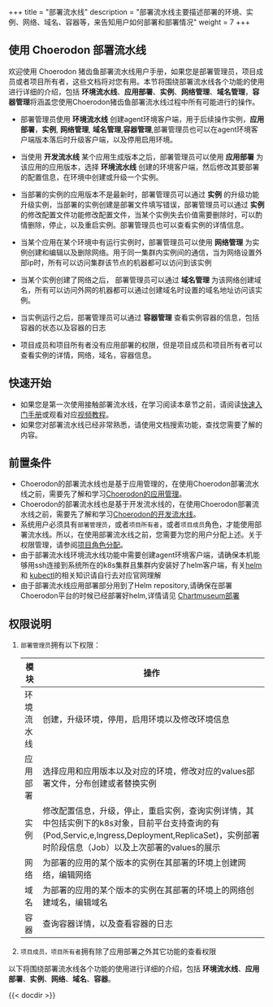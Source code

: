 ﻿+++
title = "部署流水线"
description = "部署流水线主要描述部署的环境、实例、网络、域名、容器等，来告知用户如何部署和部署情况"
weight = 7
+++

## 使用 Choerodon 部署流水线

欢迎使用 Choerodon 猪齿鱼部署流水线用户手册，如果您是部署管理员，项目成员或者项目所有者，这些文档将对您有用。本节将围绕部署流水线各个功能的使用进行详细的介绍，包括 **环境流水线**、**应用部署**、**实例**、**网络管理**、**域名管理**，**容器管理**将涵盖您使用Choerodon猪齿鱼部署流水线过程中所有可能进行的操作。

- 部署管理员使用 **环境流水线** 创建agent环境客户端，用于后续操作实例，**应用部署**，**实例**, **网络管理**, **域名管理**,**容器管理**,部署管理员也可以在agent环境客户端版本落后时升级客户端，以及停用启用环境。

- 当使用 **开发流水线** 某个应用生成版本之后，部署管理员可以使用 **应用部署** 为该应用的应用版本，选择 **环境流水线** 创建的环境客户端，然后修改其要部署的配置信息，在环境中创建或升级一个实例。

- 当部署的实例的应用版本不是最新时，部署管理员可以通过 **实例** 的升级功能升级实例，当部署的实例创建是部署文件填写错误，部署管理员可以通过 **实例** 的修改配置文件功能修改配置文件，当某个实例失去价值需要删除时，可以酌情删除，停止，以及重启实例。部署管理员也可以查看实例的详情信息。

- 当某个应用在某个环境中有运行实例时，部署管理员可以使用 **网络管理** 为实例创建和编辑以及删除网络。用于同一集群内实例间的通信，当为网络设置外部ip时，所有可以访问集群该节点的机器都可以访问到该实例

- 当某个实例创建了网络之后， 部署管理员可以通过 **域名管理** 为该网络创建域名，所有可以访问外网的机器都可以通过创建域名时设置的域名地址访问该实例。

- 当实例运行之后，部署管理员可以通过 **容器管理** 查看实例容器的信息，包括容器的状态以及容器的日志

- 项目成员和项目所有者没有应用部署的权限，但是项目成员和项目所有者可以查看实例的详情，网络，域名，容器信息。

## 快速开始

 - 如果您是第一次使用接触部署流水线，在学习阅读本章节之前，请阅读[快速入门手册](../../quick-start/agile/)或观看对应[视频教程](../../quick-start/video-tutorial/)。
 - 如果您对部署流水线已经非常熟悉，请使用文档搜索功能，查找您需要了解的内容。

## 前置条件

 - Choerodon的部署流水线也是基于应用管理的，在使用Choerodon部署流水线之前，需要先了解和学习[Choerodon的应用管理](../application-management)。
 - Choerodon的部署流水线也是基于开发流水线的，在使用Choerodon部署流水线之前，需要先了解和学习[Choerodon的开发流水线](../development-pipeline)。
 - 系统用户必须具有`部署管理员`，或者`项目所有者`，或者`项目成员`角色，才能使用部署流水线。所以，在使用部署流水线之前，您需要为您的用户分配上述。关于权限管理，请参阅[项目角色分配](.././system-configuration/project/role-assignment/)。
 - 由于部署流水线环境流水线功能中需要创建agent环境客户端，请确保本机能够用ssh连接到系统所在的k8s集群且集群内安装好了helm客户端，有关[helm](https://docs.helm.sh/)和 [kubectl](https://kubernetes.io/docs/reference/kubectl/overview/)的相关知识请自行去对应官网理解
 - 由于部署流水线应用部署部分用到了Helm repository,请确保在部署Choerodon平台的时候已经部署好helm,详情请见 [Chartmuseum部署](../../installation-configuration/steps/parts/base/chartmuseum)

## 权限说明
1. `部署管理员`拥有以下权限：

    模块|操作
    |---|---|
    环境流水线|创建，升级环境，停用，启用环境以及修改环境信息
    应用部署|选择应用和应用版本以及对应的环境，修改对应的values部署文件，分布创建或者替换实例
    实例|修改配置信息，升级，停止，重启实例，查询实例详情，其中包括实例下的k8s对象，目前平台支持查询的有(Pod,Servic,e,Ingress,Deployment,ReplicaSet)，实例部署时阶段信息（Job）以及上次部署的values的展示
    网络|为部署的应用的某个版本的实例在其部署的环境上创建网络，编辑网络
    域名|为部署的应用的某个版本的实例在其部署的环境上的网络创建域名，编辑域名
    容器|查询容器详情，以及查看容器的日志

2. `项目成员，项目所有者`拥有除了应用部署之外其它功能的查看权限

以下将围绕部署流水线各个功能的使用进行详细的介绍，包括 **环境流水线**、**应用部署**、**实例**、**网络**、**域名**、**容器**。

{{< docdir >}}
